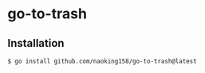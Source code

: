 # go-to-trash

## Installation

``` shell
$ go install github.com/naoking158/go-to-trash@latest
```
